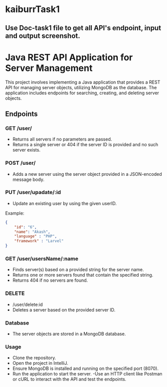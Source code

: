 # kaiburrTask1

## Use Doc-task1 file to get all API's endpoint, input and output screenshot.

# Java REST API Application for Server Management

This project involves implementing a Java application that provides a REST API for managing server objects, utilizing MongoDB as the database. The application includes endpoints for searching, creating, and deleting server objects.

## Endpoints

### GET /user/

- Returns all servers if no parameters are passed.
- Returns a single server or 404 if the server ID is provided and no such server exists.

### POST /user/ 

- Adds a new server using the server object provided in a JSON-encoded message body.

### PUT /user/upadate/:id

- Update an existing user by using the given userID.
  
Example:
```json
{
    "id": "6",
    "name": "Akash",
    "language" : "PHP",
    "framework" : "Larvel"
}
```

### GET /user/usersName/:name
- Finds server(s) based on a provided string for the server name.
- Returns one or more servers found that contain the specified string.
- Returns 404 if no servers are found.

### DELETE 
- /user/delete:id
- Deletes a server based on the provided server ID.

### Database
- The server objects are stored in a MongoDB database.

### Usage
- Clone the repository.
- Open the project in IntelliJ.
- Ensure MongoDB is installed and running on the specified port (8070).
- Run the application to start the server.
-Use an HTTP client like Postman or cURL to interact with the API and test the endpoints.
